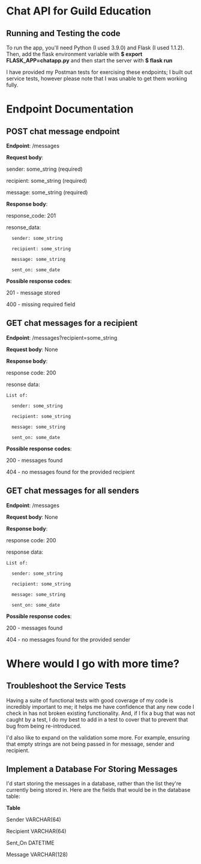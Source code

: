 # Chat API for Guild Education

## Running and Testing the code
To run the app, you'll need Python (I used 3.9.0) and Flask (I used 1.1.2). Then, add the flask environment variable with **$ export FLASK_APP=chatapp.py** and then start the server with **$ flask run**

I have provided my Postman tests for exercising these endpoints; I built out service tests, however please note that I was unable to get them working fully.

# Endpoint Documentation

## POST chat message endpoint

**Endpoint**: /messages

**Request body**:

  sender: some_string (required)
  
  recipient: some_string (required)
  
  message: some_string (required)
  
**Response body**:

  response_code: 201

  resonse_data:

      sender: some_string

      recipient: some_string

      message: some_string

      sent_on: some_date
  
  
  
**Possible response codes**:

201 - message stored

400 - missing required field


## GET chat messages for a recipient

**Endpoint**: /messages?recipient=some_string

**Request body**: None
  
**Response body**:

  response code: 200
  
  resonse data:
  
    List of:
    
      sender: some_string
      
      recipient: some_string
      
      message: some_string
      
      sent_on: some_date
      
      
      
**Possible response codes**:

200 - messages found

404 - no messages found for the provided recipient


## GET chat messages for all senders

**Endpoint**: /messages

**Request body**: None

  
**Response body**:

  response code: 200
  
  response data:
  
    List of:
    
      sender: some_string
      
      recipient: some_string
      
      message: some_string
      
      sent_on: some_date
      
      
      
**Possible response codes**:

200 - messages found

404 - no messages found for the provided sender

# Where would I go with more time?

## Troubleshoot the Service Tests
Having a suite of functional tests with good coverage of my code is incredibly important to me; it helps me have confidence that any new code I check in has not broken existing functionality. And, if I fix a bug that was not caught by a test, I do my best to add in a test to cover that to prevent that bug from being re-introduced.

I'd also like to expand on the validation some more. For example, ensuring that empty strings are not being passed in for message, sender and recipient.

## Implement a Database For Storing Messages
I'd start storing the messages in a database, rather than the list they're currently being stored in. Here are the fields that would be in the database table:

**Table**

Sender VARCHAR(64)

Recipient VARCHAR(64)

Sent_On DATETIME

Message VARCHAR(128)



